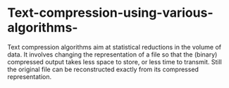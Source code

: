 # Text-compression-using-various-algorithms-
Text compression algorithms aim at statistical reductions in the volume of data. It involves changing the representation of a file so that the (binary) compressed output takes less space to store, or less time to transmit. Still the original file can be reconstructed exactly from its compressed representation.
